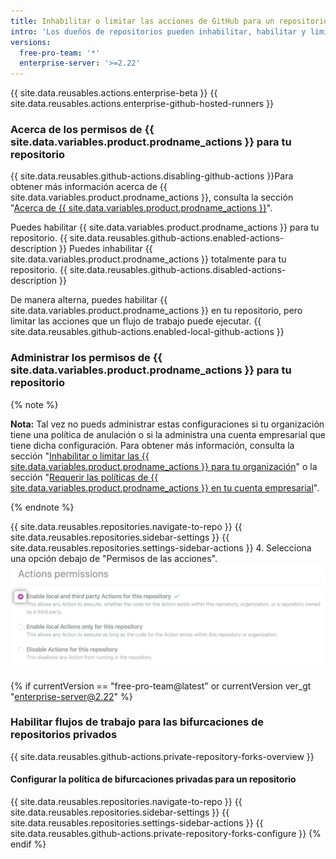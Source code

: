 ```yaml
---
title: Inhabilitar o limitar las acciones de GitHub para un repositorio
intro: 'Los dueños de repositorios pueden inhabilitar, habilitar y limitar {{ site.data.variables.product.prodname_actions }} para un repositorio específico.'
versions:
  free-pro-team: '*'
  enterprise-server: '>=2.22'
---
```


{{ site.data.reusables.actions.enterprise-beta }}
{{ site.data.reusables.actions.enterprise-github-hosted-runners }}

### Acerca de los permisos de {{ site.data.variables.product.prodname_actions }} para tu repositorio

{{ site.data.reusables.github-actions.disabling-github-actions }}Para obtener más información acerca de {{ site.data.variables.product.prodname_actions }}, consulta la sección "[Acerca de {{ site.data.variables.product.prodname_actions }}](/actions/getting-started-with-github-actions/about-github-actions)".

Puedes habilitar {{ site.data.variables.product.prodname_actions }} para tu repositorio. {{ site.data.reusables.github-actions.enabled-actions-description }} Puedes inhabilitar {{ site.data.variables.product.prodname_actions }} totalmente para tu repositorio. {{ site.data.reusables.github-actions.disabled-actions-description }}

De manera alterna, puedes habilitar {{ site.data.variables.product.prodname_actions }} en tu repositorio, pero limitar las acciones que un flujo de trabajo puede ejecutar. {{ site.data.reusables.github-actions.enabled-local-github-actions }}

### Administrar los permisos de {{ site.data.variables.product.prodname_actions }} para tu repositorio

{% note %}

**Nota:** Tal vez no pueds administrar estas configuraciones si tu organización tiene una política de anulación o si la administra una cuenta empresarial que tiene dicha configuración. Para obtener más información, consulta la sección "[Inhabilitar o limitar las {{ site.data.variables.product.prodname_actions }} para tu organización](/github/setting-up-and-managing-organizations-and-teams/disabling-or-limiting-github-actions-for-your-organization)" o la sección "[Requerir las políticas de {{ site.data.variables.product.prodname_actions }} en tu cuenta empresarial](/github/setting-up-and-managing-your-enterprise-account/enforcing-github-actions-policies-in-your-enterprise-account)".

{% endnote %}

{{ site.data.reusables.repositories.navigate-to-repo }}
{{ site.data.reusables.repositories.sidebar-settings }}
{{ site.data.reusables.repositories.settings-sidebar-actions }}
4. Selecciona una opción debajo de "Permisos de las acciones". ![Habilita, inhabilita o limita las acciones para este repositorio](/assets/images/help/repository/enable-repo-actions.png)

{% if currentVersion == "free-pro-team@latest" or currentVersion ver_gt "enterprise-server@2.22" %}
### Habilitar flujos de trabajo para las bifurcaciones de repositorios privados

{{ site.data.reusables.github-actions.private-repository-forks-overview }}

#### Configurar la política de bifurcaciones privadas para un repositorio

{{ site.data.reusables.repositories.navigate-to-repo }}
{{ site.data.reusables.repositories.sidebar-settings }}
{{ site.data.reusables.repositories.settings-sidebar-actions }}
{{ site.data.reusables.github-actions.private-repository-forks-configure }}
{% endif %}

